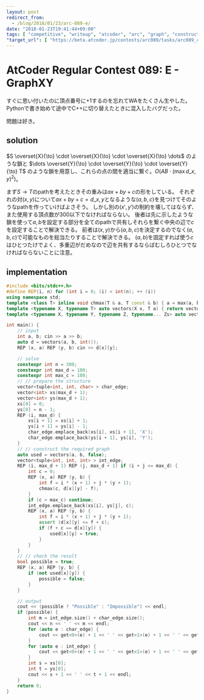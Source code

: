 ```yaml
---
layout: post
redirect_from:
  - /blog/2018/01/23/arc-089-e/
date: "2018-01-23T19:41:44+09:00"
tags: [ "competitive", "writeup", "atcoder", "arc", "graph", "construction" ]
"target_url": [ "https://beta.atcoder.jp/contests/arc089/tasks/arc089_c" ]
---
```


# AtCoder Regular Contest 089: E - GraphXY

すぐに思い付いたのに頂点番号に$+1$するのを忘れてWAをたくさん生やした。Pythonで書き始めて途中でC++に切り替えたときに混入したバグだった。

問題は好き。

## solution

$S \overset{X}{\to} \cdot \overset{X}{\to} \cdot \overset{X}{\to} \dots$ のような鎖と $\dots \overset{Y}{\to} \cdot \overset{Y}{\to} \cdot \overset{Y}{\to} T$ のような鎖を用意し、これらの点の間を適当に繋ぐ。$O(AB \cdot (\max d\_{x, y})^2)$。

まず$S \to T$のpathを考えたときその重みは$ax + by + c$の形をしている。
それぞれの対$(x, y)$について$ax + by + c = d\_{x, y}$となるような$(a, b, c)$を見つけてそのようなpathを作っていけばよさそう。
しかし別の$(x', y')$の制約を壊してはならず、また使用する頂点数が$300$以下でなければならない。
後者は先に示したような鎖を使って$a, b$を設定する部分を全てのpathで共有しそれらを繋ぐ中央の辺で$c$を設定することで解決できる。
前者は$(x, y)$から$(a, b, c)$を決定するのでなく$(a, b, c)$で可能なものを総当たりすることで解決できる。
$(a, b)$を固定すれば使う$c$はひとつたけでよく、多重辺がだめなので辺を共有するならばむしろひとつでなければならないことに注意。

## implementation

``` c++
#include <bits/stdc++.h>
#define REP(i, n) for (int i = 0; (i) < int(n); ++ (i))
using namespace std;
template <class T> inline void chmax(T & a, T const & b) { a = max(a, b); }
template <typename X, typename T> auto vectors(X x, T a) { return vector<T>(x, a); }
template <typename X, typename Y, typename Z, typename... Zs> auto vectors(X x, Y y, Z z, Zs... zs) { auto cont = vectors(y, z, zs...); return vector<decltype(cont)>(x, cont); }

int main() {
    // input
    int a, b; cin >> a >> b;
    auto d = vectors(a, b, int());
    REP (x, a) REP (y, b) cin >> d[x][y];

    // solve
    constexpr int n = 300;
    constexpr int max_d = 100;
    constexpr int max_c = 100;
    // // prepare the structure
    vector<tuple<int, int, char> > char_edge;
    vector<int> xs(max_d + 1);
    vector<int> ys(max_d + 1);
    xs[0] = 0;
    ys[0] = n - 1;
    REP (i, max_d) {
        xs[i + 1] = xs[i] + 1;
        ys[i + 1] = ys[i] - 1;
        char_edge.emplace_back(xs[i], xs[i + 1], 'X');
        char_edge.emplace_back(ys[i + 1], ys[i], 'Y');
    }
    // // construct the required graph
    auto used = vectors(a, b, false);
    vector<tuple<int, int, int> > int_edge;
    REP (i, max_d + 1) REP (j, max_d + 1) if (i + j <= max_d) {
        int c = 0;
        REP (x, a) REP (y, b) {
            int f = i * (x + 1) + j * (y + 1);
            chmax(c, d[x][y] - f);
        }
        if (c > max_c) continue;
        int_edge.emplace_back(xs[i], ys[j], c);
        REP (x, a) REP (y, b) {
            int f = i * (x + 1) + j * (y + 1);
            assert (d[x][y] <= f + c);
            if (f + c == d[x][y]) {
                used[x][y] = true;
            }
        }
    }
    // // check the result
    bool possible = true;
    REP (x, a) REP (y, b) {
        if (not used[x][y]) {
            possible = false;
        }
    }

    // output
    cout << (possible ? "Possible" : "Impossible") << endl;
    if (possible) {
        int m = int_edge.size() + char_edge.size();
        cout << n << ' ' << m << endl;
        for (auto e : char_edge) {
            cout << get<0>(e) + 1 << ' ' << get<1>(e) + 1 << ' ' << get<2>(e) << endl;
        }
        for (auto e : int_edge) {
            cout << get<0>(e) + 1 << ' ' << get<1>(e) + 1 << ' ' << get<2>(e) << endl;
        }
        int s = xs[0];
        int t = ys[0];
        cout << s + 1 << ' ' << t + 1 << endl;
    }
    return 0;
}
```
